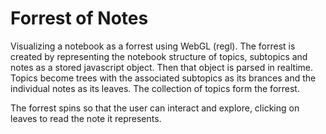 # Forrest of Notes
Visualizing a notebook as a forrest using WebGL (regl). The forrest is created by representing the notebook structure of topics, subtopics and notes as a stored javascript object. Then that object is parsed in realtime. Topics become trees with the associated subtopics as its brances and the individual notes as its leaves. The collection of topics form the forrest.

The forrest spins so that the user can interact and explore, clicking on leaves to read the note it represents.
